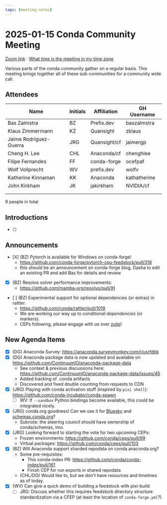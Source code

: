 ```yaml
---
tags: [meeting-notes]
---
```

# 2025-01-15 Conda Community Meeting

[Zoom link](https://zoom.us/j/9138593505?pwd=SWh3dE1IK05LV01Qa0FJZ1ZpMzJLZz09) · [What time is the meeting in my time zone](https://dateful.com/convert/utc?t=5pm)

Various parts of the conda community gather on a regular basis. This meeting brings together all of these sub-communities for a community wide call.

## Attendees

| Name                   | Initials | Affiliation  | GH Username      |
| ---------------------- | -------- | ------------ | ---------------- |
| Bas Zalmstra           | BZ       | Prefix.dev   | baszalmstra      |
| Klaus Zimmermann       | KZ       | Quansight    | zklaus           |
| Jaime Rodríguez-Guerra | JRG      | Quansight/cf | jaimergp         |
| Cheng H. Lee           | CHL      | Anaconda/cf  | chenghlee        |
| Filipe Fernandes       | FF       | conda-forge  | ocefpaf          |
| Wolf Vollprecht        | WV       | prefix.dev   | wolfv            |
| Katherine Kinnaman     | KK       | Anaconda     | kathatherine     |
| John Kirkham           | JK       | jakirkham    | NVIDIA/cf        |
|                        |          |              |                  |
|                        |          |              |                  |

9 people in total

## Introductions

- [ ]

## Announcements

- [X] (BZ) Pytorch is available for Windows on conda-forge!
    - https://github.com/conda-forge/pytorch-cpu-feedstock/pull/316
    - this should be an announcement on conda-forge blog, Dasha to edit an existing PR and add Bas for details and review
- [X] (BZ) Resolvo solver performance improvements:
    - https://github.com/mamba-org/resolvo/pull/91
- [ ] (BZ) Experimental support for optional dependencies (or extras) in rattler.
    - https://github.com/conda/rattler/pull/1019
    - We are working our way up to *conditional dependencies* (or markers).
    - CEPs following, please engage with us over [zulip](https://conda.zulipchat.com/#narrow/channel/457607-general/topic/Optional.20dependencies.20.2F.20conditional.20dependencies)!

## New Agenda Items

- [x] (DG) Anaconda Survey: https://anaconda.surveymonkey.com/r/usrfdbk
- [x] (DG) Anaconda package data is now updated and available on https://github.com/ContinuumIO/anaconda-package-data
    - See context & previous discussions here: https://github.com/ContinuumIO/anaconda-package-data/issues/45
    - Added tracking of .conda artifacts
    - Discovered and fixed double counting from requests to CDN
- [x] (JRG) Playing with conda activation stuff (inspired by `pixi shell`): https://github.com/conda-incubator/conda-spawn
    - [ ] WV: If `--sandbox` Python bindings become available, this could be integrated nicely.
- [x] (JRG) conda.org goodness! Can we use it for [Bluesky](https://github.com/conda/infrastructure/issues/1089) and [schemas.conda.org](https://github.com/conda/infrastructure/issues/1082)?
    - Subnote: the steering council should have ownership of conda/schemas, imo.
- [x] (JRG) Looking forward to starting the vote for two upcoming CEPs:
    - Frozen environments: https://github.com/conda/ceps/pull/99
    - Virtual packages: https://github.com/conda/ceps/pull/103
- [x] (BZ) Will Anaconda support sharded repodata on conda.anaconda.org?
    - Some pre-requisites:
        - This conda-index PR: https://github.com/conda/conda-index/pull/161 
        - Finish CEP for run exports in shared repodata
    - (CHL/DG) Would like to, but we don't have resources and timelines as of today.
- [x] (WV) Can give a quick demo of building a feedstock with pixi-build
    - [ ] JRG: Discuss whether this requires feedstock directory structure standardization via a CFEP (at least the location of `conda-forge.yml`?)
